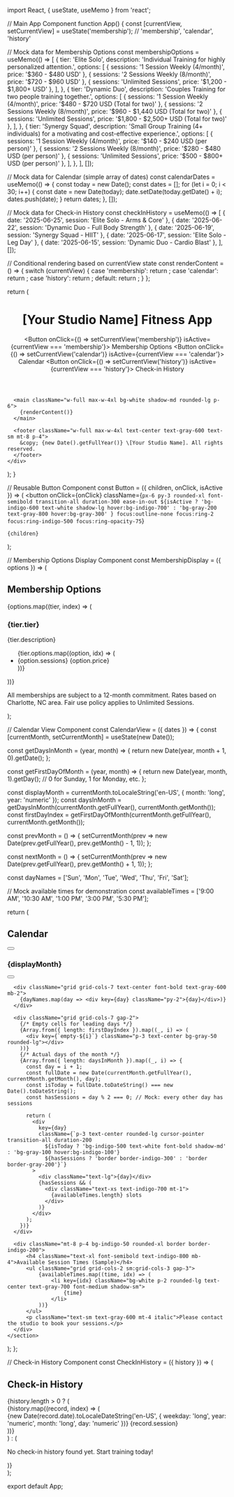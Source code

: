 import React, { useState, useMemo } from 'react';

// Main App Component
function App() {
  const [currentView, setCurrentView] = useState('membership'); // 'membership', 'calendar', 'history'

  // Mock data for Membership Options
  const membershipOptions = useMemo(() => [
    {
      tier: 'Elite Solo',
      description: 'Individual Training for highly personalized attention.',
      options: [
        { sessions: '1 Session Weekly (4/month)', price: '$360 - $480 USD' },
        { sessions: '2 Sessions Weekly (8/month)', price: '$720 - $960 USD' },
        { sessions: 'Unlimited Sessions', price: '$1,200 - $1,800+ USD' },
      ],
    },
    {
      tier: 'Dynamic Duo',
      description: 'Couples Training for two people training together.',
      options: [
        { sessions: '1 Session Weekly (4/month)', price: '$480 - $720 USD (Total for two)' },
        { sessions: '2 Sessions Weekly (8/month)', price: '$960 - $1,440 USD (Total for two)' },
        { sessions: 'Unlimited Sessions', price: '$1,800 - $2,500+ USD (Total for two)' },
      ],
    },
    {
      tier: 'Synergy Squad',
      description: 'Small Group Training (4+ individuals) for a motivating and cost-effective experience.',
      options: [
        { sessions: '1 Session Weekly (4/month)', price: '$140 - $240 USD (per person)' },
        { sessions: '2 Sessions Weekly (8/month)', price: '$280 - $480 USD (per person)' },
        { sessions: 'Unlimited Sessions', price: '$500 - $800+ USD (per person)' },
      ],
    },
  ], []);

  // Mock data for Calendar (simple array of dates)
  const calendarDates = useMemo(() => {
    const today = new Date();
    const dates = [];
    for (let i = 0; i < 30; i++) {
      const date = new Date(today);
      date.setDate(today.getDate() + i);
      dates.push(date);
    }
    return dates;
  }, []);

  // Mock data for Check-in History
  const checkInHistory = useMemo(() => [
    { date: '2025-06-25', session: 'Elite Solo - Arms & Core' },
    { date: '2025-06-22', session: 'Dynamic Duo - Full Body Strength' },
    { date: '2025-06-19', session: 'Synergy Squad - HIIT' },
    { date: '2025-06-17', session: 'Elite Solo - Leg Day' },
    { date: '2025-06-15', session: 'Dynamic Duo - Cardio Blast' },
  ], []);

  // Conditional rendering based on currentView state
  const renderContent = () => {
    switch (currentView) {
      case 'membership':
        return <MembershipDisplay options={membershipOptions} />;
      case 'calendar':
        return <CalendarView dates={calendarDates} />;
      case 'history':
        return <CheckInHistory history={checkInHistory} />;
      default:
        return <MembershipDisplay options={membershipOptions} />;
    }
  };

  return (
    <div className="min-h-screen bg-gray-100 p-4 font-sans flex flex-col items-center">
      <header className="w-full max-w-4xl bg-white shadow-md rounded-lg p-6 mb-8">
        <h1 className="text-4xl font-bold text-center text-indigo-700 mb-6">
          \[Your Studio Name] Fitness App
        </h1>
        <nav className="flex flex-wrap justify-center gap-4">
          <Button onClick={() => setCurrentView('membership')} isActive={currentView === 'membership'}>
            Membership Options
          </Button>
          <Button onClick={() => setCurrentView('calendar')} isActive={currentView === 'calendar'}>
            Calendar
          </Button>
          <Button onClick={() => setCurrentView('history')} isActive={currentView === 'history'}>
            Check-in History
          </Button>
        </nav>
      </header>

      <main className="w-full max-w-4xl bg-white shadow-md rounded-lg p-6">
        {renderContent()}
      </main>

      <footer className="w-full max-w-4xl text-center text-gray-600 text-sm mt-8 p-4">
        &copy; {new Date().getFullYear()} \[Your Studio Name]. All rights reserved.
      </footer>
    </div>
  );
}

// Reusable Button Component
const Button = ({ children, onClick, isActive }) => (
  <button
    onClick={onClick}
    className={`px-6 py-3 rounded-xl font-semibold transition-all duration-300 ease-in-out
      ${isActive
        ? 'bg-indigo-600 text-white shadow-lg hover:bg-indigo-700'
        : 'bg-gray-200 text-gray-800 hover:bg-gray-300'
      }
      focus:outline-none focus:ring-2 focus:ring-indigo-500 focus:ring-opacity-75`}
  >
    {children}
  </button>
);

// Membership Options Display Component
const MembershipDisplay = ({ options }) => (
  <section className="text-gray-800">
    <h2 className="text-3xl font-semibold text-center text-indigo-700 mb-8">Membership Options</h2>
    <div className="grid md:grid-cols-3 gap-6">
      {options.map((tier, index) => (
        <div key={index} className="bg-gradient-to-br from-indigo-50 to-purple-50 p-6 rounded-xl shadow-md border border-indigo-200 hover:shadow-lg transform hover:scale-105 transition-all duration-300">
          <h3 className="text-2xl font-bold text-indigo-800 mb-4 text-center">{tier.tier}</h3>
          <p className="text-center text-gray-600 mb-6 italic">{tier.description}</p>
          <ul className="space-y-4">
            {tier.options.map((option, idx) => (
              <li key={idx} className="flex flex-col items-center bg-white p-4 rounded-lg shadow-sm border border-gray-200">
                <span className="font-semibold text-lg text-gray-700">{option.sessions}</span>
                <span className="text-indigo-600 font-bold text-xl mt-1">{option.price}</span>
              </li>
            ))}
          </ul>
        </div>
      ))}
    </div>
    <div className="mt-8 text-center text-gray-600">
        <p className="text-lg">All memberships are subject to a 12-month commitment. Rates based on Charlotte, NC area. Fair use policy applies to Unlimited Sessions.</p>
    </div>
  </section>
);

// Calendar View Component
const CalendarView = ({ dates }) => {
  const [currentMonth, setCurrentMonth] = useState(new Date());

  const getDaysInMonth = (year, month) => {
    return new Date(year, month + 1, 0).getDate();
  };

  const getFirstDayOfMonth = (year, month) => {
    return new Date(year, month, 1).getDay(); // 0 for Sunday, 1 for Monday, etc.
  };

  const displayMonth = currentMonth.toLocaleString('en-US', { month: 'long', year: 'numeric' });
  const daysInMonth = getDaysInMonth(currentMonth.getFullYear(), currentMonth.getMonth());
  const firstDayIndex = getFirstDayOfMonth(currentMonth.getFullYear(), currentMonth.getMonth());

  const prevMonth = () => {
    setCurrentMonth(prev => new Date(prev.getFullYear(), prev.getMonth() - 1, 1));
  };

  const nextMonth = () => {
    setCurrentMonth(prev => new Date(prev.getFullYear(), prev.getMonth() + 1, 1));
  };

  const dayNames = ['Sun', 'Mon', 'Tue', 'Wed', 'Thu', 'Fri', 'Sat'];

  // Mock available times for demonstration
  const availableTimes = ['9:00 AM', '10:30 AM', '1:00 PM', '3:00 PM', '5:30 PM'];

  return (
    <section className="text-gray-800">
      <h2 className="text-3xl font-semibold text-center text-indigo-700 mb-8">Calendar</h2>
      <div className="flex justify-between items-center mb-6 px-4">
        <button onClick={prevMonth} className="p-2 rounded-full bg-gray-200 hover:bg-gray-300 transition-colors">
          <svg xmlns="http://www.w3.org/2000/svg" className="h-6 w-6 text-gray-700" fill="none" viewBox="0 0 24 24" stroke="currentColor">
            <path strokeLinecap="round" strokeLinejoin="round" strokeWidth={2} d="M15 19l-7-7 7-7" />
          </svg>
        </button>
        <h3 className="text-2xl font-bold text-indigo-800">{displayMonth}</h3>
        <button onClick={nextMonth} className="p-2 rounded-full bg-gray-200 hover:bg-gray-300 transition-colors">
          <svg xmlns="http://www.w3.org/2000/svg" className="h-6 w-6 text-gray-700" fill="none" viewBox="0 0 24 24" stroke="currentColor">
            <path strokeLinecap="round" strokeLinejoin="round" strokeWidth={2} d="M9 5l7 7-7 7" />
          </svg>
        </button>
      </div>

      <div className="grid grid-cols-7 text-center font-bold text-gray-600 mb-2">
        {dayNames.map(day => <div key={day} className="py-2">{day}</div>)}
      </div>

      <div className="grid grid-cols-7 gap-2">
        {/* Empty cells for leading days */}
        {Array.from({ length: firstDayIndex }).map((_, i) => (
          <div key={`empty-${i}`} className="p-3 text-center bg-gray-50 rounded-lg"></div>
        ))}
        {/* Actual days of the month */}
        {Array.from({ length: daysInMonth }).map((_, i) => {
          const day = i + 1;
          const fullDate = new Date(currentMonth.getFullYear(), currentMonth.getMonth(), day);
          const isToday = fullDate.toDateString() === new Date().toDateString();
          const hasSessions = day % 2 === 0; // Mock: every other day has sessions

          return (
            <div
              key={day}
              className={`p-3 text-center rounded-lg cursor-pointer transition-all duration-200
                ${isToday ? 'bg-indigo-500 text-white font-bold shadow-md' : 'bg-gray-100 hover:bg-indigo-100'}
                ${hasSessions ? 'border border-indigo-300' : 'border border-gray-200'}`}
            >
              <div className="text-lg">{day}</div>
              {hasSessions && (
                <div className="text-xs text-indigo-700 mt-1">
                  {availableTimes.length} slots
                </div>
              )}
            </div>
          );
        })}
      </div>

      <div className="mt-8 p-4 bg-indigo-50 rounded-xl border border-indigo-200">
          <h4 className="text-xl font-semibold text-indigo-800 mb-4">Available Session Times (Sample)</h4>
          <ul className="grid grid-cols-2 sm:grid-cols-3 gap-3">
              {availableTimes.map((time, idx) => (
                  <li key={idx} className="bg-white p-2 rounded-lg text-center text-gray-700 font-medium shadow-sm">
                      {time}
                  </li>
              ))}
          </ul>
          <p className="text-sm text-gray-600 mt-4 italic">Please contact the studio to book your sessions.</p>
      </div>
    </section>
  );
};

// Check-in History Component
const CheckInHistory = ({ history }) => (
  <section className="text-gray-800">
    <h2 className="text-3xl font-semibold text-center text-indigo-700 mb-8">Check-in History</h2>
    {history.length > 0 ? (
      <div className="space-y-4">
        {history.map((record, index) => (
          <div key={index} className="bg-blue-50 p-4 rounded-xl shadow-sm border border-blue-200 flex flex-col sm:flex-row justify-between items-center">
            <span className="font-semibold text-xl text-blue-800 mb-2 sm:mb-0">
              {new Date(record.date).toLocaleDateString('en-US', { weekday: 'long', year: 'numeric', month: 'long', day: 'numeric' })}
            </span>
            <span className="text-lg text-gray-700 text-center sm:text-right">
              {record.session}
            </span>
          </div>
        ))}
      </div>
    ) : (
      <p className="text-center text-gray-600 text-lg">No check-in history found yet. Start training today!</p>
    )}
  </section>
);

export default App;

